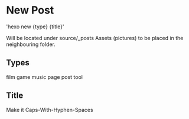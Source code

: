 # New Post

'hexo new {type} {title}'

Will be located under source/_posts
Assets (pictures) to be placed in the neighbouring folder.

## Types
film
game
music
page
post
tool

## Title
Make it Caps-With-Hyphen-Spaces




